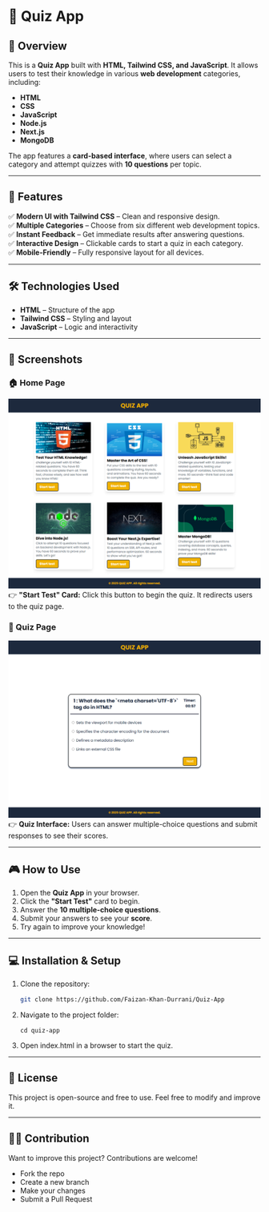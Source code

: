 # 🧠 Quiz App

## 📌 Overview

This is a **Quiz App** built with **HTML, Tailwind CSS, and JavaScript**. It allows users to test their knowledge in various **web development** categories, including:

- **HTML**
- **CSS**
- **JavaScript**
- **Node.js**
- **Next.js**
- **MongoDB**

The app features a **card-based interface**, where users can select a category and attempt quizzes with **10 questions** per topic.

---

## 🚀 Features

✅ **Modern UI with Tailwind CSS** – Clean and responsive design.  
✅ **Multiple Categories** – Choose from six different web development topics.  
✅ **Instant Feedback** – Get immediate results after answering questions.  
✅ **Interactive Design** – Clickable cards to start a quiz in each category.  
✅ **Mobile-Friendly** – Fully responsive layout for all devices.

---

## 🛠️ Technologies Used

- **HTML** – Structure of the app
- **Tailwind CSS** – Styling and layout
- **JavaScript** – Logic and interactivity

---

## 📸 Screenshots

### 🏠 Home Page

![Home Page](images/screencapture-127-0-0-1-5500-src-2025-02-17-16_29_43.png)  
👉 **"Start Test" Card:** Click this button to begin the quiz. It redirects users to the quiz page.

### 📝 Quiz Page

![Quiz Page](images/screencapture-127-0-0-1-5500-src-quiz-html-2025-02-17-16_30_00.png)
👉 **Quiz Interface:** Users can answer multiple-choice questions and submit responses to see their scores.

---

## 🎮 How to Use

1. Open the **Quiz App** in your browser.
2. Click the **"Start Test"** card to begin.
3. Answer the **10 multiple-choice questions**.
4. Submit your answers to see your **score**.
5. Try again to improve your knowledge!

---

## 💻 Installation & Setup

1. Clone the repository:
   ```bash
   git clone https://github.com/Faizan-Khan-Durrani/Quiz-App
   ```
2. Navigate to the project folder:

   ```
   cd quiz-app
   ```

3. Open index.html in a browser to start the quiz.

---

## 📜 License

This project is open-source and free to use. Feel free to modify and improve it.

---

## 👨‍💻 Contribution

Want to improve this project? Contributions are welcome!

- Fork the repo
- Create a new branch
- Make your changes
- Submit a Pull Request

